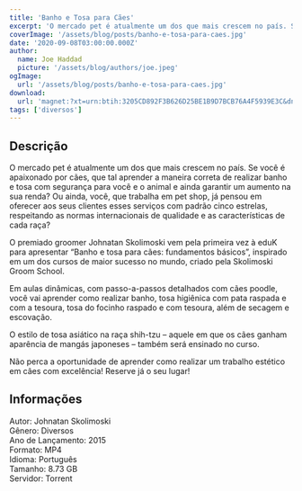 ```yaml
---
title: 'Banho e Tosa para Cães'
excerpt: 'O mercado pet é atualmente um dos que mais crescem no país. Se você é apaixonado por cães, que tal aprender a maneira correta de realizar banho e tosa com segurança para você e o animal e ainda garantir um aumento na sua renda? Ou ainda, você, que trabalha em pet shop, já pensou em oferece'
coverImage: '/assets/blog/posts/banho-e-tosa-para-caes.jpg'
date: '2020-09-08T03:00:00.000Z'
author:
  name: Joe Haddad
  picture: '/assets/blog/authors/joe.jpeg'
ogImage:
  url: '/assets/blog/posts/banho-e-tosa-para-caes.jpg'
download:
  url: 'magnet:?xt=urn:btih:3205CD892F3B626D25BE1B9D7BCB76A4F5939E3C&dn=Banho%20e%20tosa%20para%20c%c3%a3es%20fundamentos&tr=udp%3a%2f%2ftracker.openbittorrent.com%3a1337%2fannounce&tr=udp%3a%2f%2ftracker.opentrackr.org%3a1337%2fannounce'
tags: ['diversos']
---
```

<h2>Descrição</h2>
<p></p><p>O mercado pet é atualmente um dos que mais crescem no país. Se você é apaixonado por cães, que tal aprender a maneira correta de realizar banho e tosa com segurança para você e o animal e ainda garantir um aumento na sua renda? Ou ainda, você, que trabalha em pet shop, já pensou em oferecer aos seus clientes esses serviços com padrão cinco estrelas, respeitando as normas internacionais de qualidade e as características de cada raça? </p><p>O premiado groomer Johnatan Skolimoski vem pela primeira vez à eduK para apresentar “Banho e tosa para cães: fundamentos básicos”, inspirado em um dos cursos de maior sucesso no mundo, criado pela Skolimoski Groom School. </p><p>Em aulas dinâmicas, com passo-a-passos detalhados com cães poodle, você vai aprender como realizar banho, tosa higiênica com pata raspada e com a tesoura, tosa do focinho raspado e com tesoura, além de secagem e escovação. </p><p>O estilo de tosa asiático na raça shih-tzu – aquele em que os cães ganham aparência de mangás japoneses – também será ensinado no curso. </p><p>Não perca a oportunidade de aprender como realizar um trabalho estético em cães com excelência! Reserve já o seu lugar!</p><h2>Informações</h2><p>Autor: Johnatan Skolimoski<br/>Gênero: Diversos<br/>Ano de Lançamento: 2015<br/>Formato: MP4<br/>Idioma: Português<br/>Tamanho: 8.73 GB<br/>Servidor: Torrent</p>